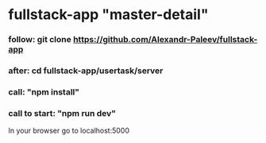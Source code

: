 # fullstack-app "master-detail"
### follow: git clone https://github.com/Alexandr-Paleev/fullstack-app
### after: cd fullstack-app/usertask/server
### call: "npm install"
### call to start: "npm run dev"
In your browser go to localhost:5000
